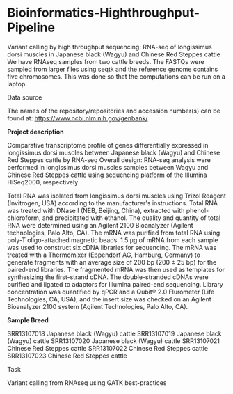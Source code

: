 # Bioinformatics-Highthroughput-Pipeline

Variant calling by high throughput sequencing: RNA-seq of longissimus dorsi muscles in Japanese black (Wagyu) and Chinese Red Steppes cattle
We have RNAseq samples from two cattle breeds. The FASTQs were sampled from larger files using seqtk and the reference genome contains five chromosomes. This was done so that the computations can be run on a laptop.

Data source 

The names of the repository/repositories and accession number(s) can be found at: https://www.ncbi.nlm.nih.gov/genbank/ 

**Project description**

Comparative transcriptome profile of genes differentially expressed in longissimus dorsi muscles between Japanese black (Wagyu) and Chinese Red Steppes cattle by RNA-seq Overall design: RNA-seq analysis were performed in longissimus dorsi muscles samples between Wagyu and Chinese Red Steppes cattle using sequencing platform of the Illumina HiSeq2000, respectively

Total RNA was isolated from longissimus dorsi muscles using Trizol Reagent (Invitrogen, USA) according to the manufacturer's instructions. Total RNA was treated with DNase I (NEB, Beijing, China), extracted with phenol-chloroform, and precipitated with ethanol. The quality and quantity of total RNA were determined using an Agilent 2100 Bioanalyzer (Agilent technologies, Palo Alto, CA). The mRNA was purified from total RNA using poly-T oligo-attached magnetic beads. 1.5 µg of mRNA from each sample was used to construct six cDNA libraries for sequencing. The mRNA was treated with a Thermomixer (Eppendorf AG, Hamburg, Germany) to generate fragments with an average size of 200 bp (200 ± 25 bp) for the paired-end libraries. The fragmented mRNA was then used as templates for synthesizing the first-strand cDNA. The double-stranded cDNAs were purified and ligated to adaptors for Illumina paired-end sequencing. Library concentration was quantified by qPCR and a Qubit® 2.0 Flurometer (Life Technologies, CA, USA), and the insert size was checked on an Agilent Bioanalyzer 2100 system (Agilent Technologies, Palo Alto, CA).

**Sample	Breed**

SRR13107018	Japanese black (Wagyu) cattle
SRR13107019	Japanese black (Wagyu) cattle
SRR13107020	Japanese black (Wagyu) cattle
SRR13107021	Chinese Red Steppes cattle
SRR13107022	Chinese Red Steppes cattle
SRR13107023	Chinese Red Steppes cattle

Task

Variant calling from RNAseq using GATK best-practices


